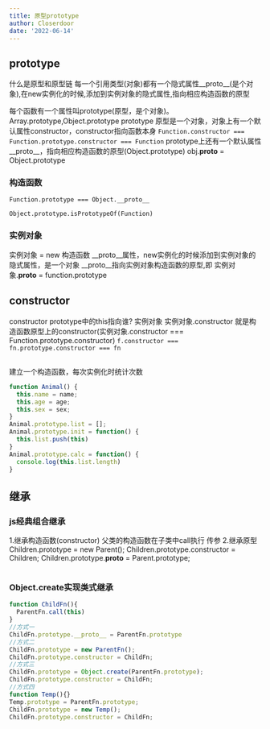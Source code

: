 ```yaml
---
title: 原型prototype
author: Closerdoor
date: '2022-06-14'
---
```


## prototype
什么是原型和原型链
每一个引用类型(对象)都有一个隐式属性__proto__(是个对象),在new实例化的时候,添加到实例对象的隐式属性,指向相应构造函数的原型

每个函数有一个属性叫prototype(原型，是个对象)。Array.prototype,Object.prototype
prototype 原型是一个对象，对象上有一个默认属性constructor，constructor指向函数本身
`Function.constructor === Function.prototype.constructor === Function`
prototype上还有一个默认属性__proto__，指向相应构造函数的原型(Object.prototype)
obj.__proto__ = Object.prototype
### 构造函数
`Function.prototype === Object.__proto__`

`Object.prototype.isPrototypeOf(Function)`
### 实例对象
实例对象 = new 构造函数
__proto__属性，new实例化的时候添加到实例对象的隐式属性，是一个对象
__proto__指向实例对象构造函数的原型,即 实例对象.__proto__ = function.prototype

## constructor 
constructor prototype中的this指向谁? 实例对象
实例对象.constructor 就是构造函数原型上的constructor(实例对象.constructor === Function.prototype.constructor)
`f.constructor === fn.prototype.constructor === fn`
##
建立一个构造函数，每次实例化时统计次数
```js
function Animal() {
  this.name = name;
  this.age = age;
  this.sex = sex;
}
Animal.prototype.list = [];
Animal.prototype.init = function() {
  this.list.push(this)
}
Animal.prototype.calc = function() {
  console.log(this.list.length)
}
```

## 继承
### js经典组合继承
1.继承构造函数(constructor)
父类的构造函数在子类中call执行 传参
2.继承原型
Children.prototype = new Parent();
Children.prototype.constructor = Children;
Children.prototype.__proto__ = Parent.prototype;
```js

```
### Object.create实现类式继承
```js
function ChildFn(){
  ParentFn.call(this)
}
//方式一
ChildFn.prototype.__proto__ = ParentFn.prototype
//方式二
ChildFn.prototype = new ParentFn();
ChildFn.prototype.constructor = ChildFn;
//方式三
ChildFn.prototype = Object.create(ParentFn.prototype);
ChildFn.prototype.constructor = ChildFn;
//方式四
function Temp(){}
Temp.prototype = ParentFn.prototype;
ChildFn.prototype = new Temp();
ChildFn.prototype.constructor = ChildFn;
```